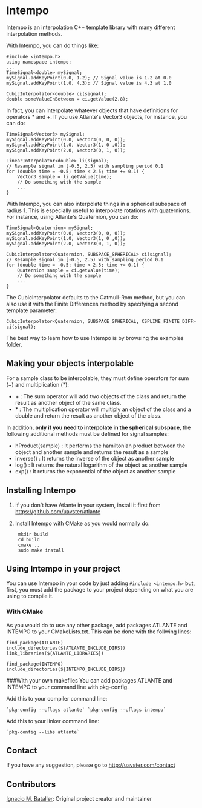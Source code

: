 Intempo
=======
Intempo is an interpolation C++ template library with many different interpolation methods.

With Intempo, you can do things like:

    #include <intempo.h>
    using namespace intempo;
    ...
    TimeSignal<double> mySignal;
    mySignal.addKeyPoint(0.0, 1.2);	// Signal value is 1.2 at 0.0
    mySignal.addKeyPoint(1.0, 4.3); // Signal value is 4.3 at 1.0
    
    CubicInterpolator<double> ci(signal);
    double someValueInBetween = ci.getValue(2.8);

In fact, you can interpolate whatever objects that have definitions for operators * and +. If you use Atlante's Vector3 objects, for instance, you can do:

    TimeSignal<Vector3> mySignal;
    mySignal.addKeyPoint(0.0, Vector3(0, 0, 0));
    mySignal.addKeyPoint(1.0, Vector3(1, 0 ,0));
    mySignal.addKeyPoint(2.0, Vector3(0, 1, 0));
    
    LinearInterpolator<double> li(signal);
    // Resample signal in [-0.5, 2.5) with sampling period 0.1
    for (double time = -0.5; time < 2.5; time += 0.1) {
        Vector3 sample = li.getValue(time);
        // Do something with the sample
        ...
    }

With Intempo, you can also interpolate things in a spherical subspace of radius 1. This is especially useful to interpolate rotations with quaternions. For instance, using Atlante's Quaternion, you can do:

    TimeSignal<Quaternion> mySignal;
    mySignal.addKeyPoint(0.0, Vector3(0, 0, 0));
    mySignal.addKeyPoint(1.0, Vector3(1, 0 ,0));
    mySignal.addKeyPoint(2.0, Vector3(0, 1, 0));
    
    CubicInterpolator<Quaternion, SUBSPACE_SPHERICAL> ci(signal);
    // Resample signal in [-0.5, 2.5) with sampling period 0.1
    for (double time = -0.5; time < 2.5; time += 0.1) {
        Quaternion sample = ci.getValue(time);
        // Do something with the sample
        ...
    }

The CubicInterpolator defaults to the Catmull-Rom method, but you can also use it with the Finite Differences method by specifying a second template parameter:

    CubicInterpolator<Quaternion, SUBSPACE_SPHERICAL, CSPLINE_FINITE_DIFF> ci(signal);

The best way to learn how to use Intempo is by browsing the examples folder.

Making your objects interpolable
--------------------------------
For a sample class to be interpolable, they must define operators for sum (+) and multiplication (*):

- \+ : The sum operator will add two objects of the class and return the result as another object of the same class.
- \* : The multiplication operator will multiply an object of the class and a double and return the result as another object of the class.

In addition, **only if you need to interpolate in the spherical subspace**, the following additional methods must be defined for signal samples:

- hProduct(sample) : It performs the hamiltonian product between the object and another sample and returns the result as a sample
- inverse() : It returns the inverse of the object as another sample
- log() : It returns the natural logarithm of the object as another sample
- exp() : It returns the exponential of the object as another sample

Installing Intempo
------------------
1. If you don't have Atlante in your system, install it first from https://github.com/uavster/atlante
2. Install Intempo with CMake as you would normally do:

        mkdir build
        cd build
        cmake ..
        sudo make install

Using Intempo in your project
------------------------------
You can use Intempo in your code by just adding `#include <intempo.h>` but, first, you must add the package to your project depending on what you are using to compile it.

### With CMake
As you would do to use any other package, add packages ATLANTE and INTEMPO to your CMakeLists.txt. This can be done with the follwing lines:

    find_package(ATLANTE)
    include_directories(${ATLANTE_INCLUDE_DIRS})
    link_libraries(${ATLANTE_LIBRARIES})
    
    find_package(INTEMPO)
    include_directories(${INTEMPO_INCLUDE_DIRS})

###With your own makefiles
You can add packages ATLANTE and INTEMPO to your command line with pkg-config.

Add this to your compiler command line:

    `pkg-config --cflags atlante` `pkg-config --cflags intempo`

Add this to your linker command line:

    `pkg-config --libs atlante`

Contact
-------
If you have any suggestion, please go to http://uavster.com/contact

Contributors
------------
[Ignacio M. Bataller](https://github.com/uavster): Original project creator and maintainer
